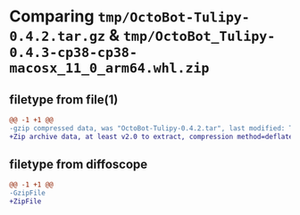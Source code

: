 # Comparing `tmp/OctoBot-Tulipy-0.4.2.tar.gz` & `tmp/OctoBot_Tulipy-0.4.3-cp38-cp38-macosx_11_0_arm64.whl.zip`

## filetype from file(1)

```diff
@@ -1 +1 @@
-gzip compressed data, was "OctoBot-Tulipy-0.4.2.tar", last modified: Thu Jan  6 06:52:37 2022, max compression
+Zip archive data, at least v2.0 to extract, compression method=deflate
```

## filetype from diffoscope

```diff
@@ -1 +1 @@
-GzipFile
+ZipFile
```

